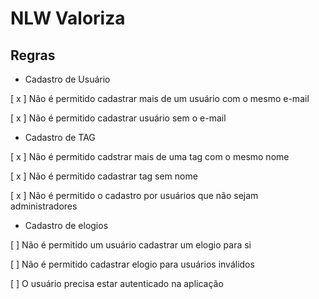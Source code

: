 # NLW Valoriza

## Regras

- Cadastro de Usuário

[ x ] Não é permitido cadastrar mais de um usuário com o mesmo e-mail

[ x ] Não é permitido cadastrar usuário sem o e-mail

- Cadastro de TAG

 [ x ] Não é permitido cadstrar mais de uma tag com o mesmo nome

 [ x ] Não é permitido cadastrar tag sem nome

 [ x ] Não é permitido o cadastro por usuários que não sejam administradores

 - Cadastro de elogios

 [ ] Não é permitido um usuário cadastrar um elogio para si

 [ ] Não é permitido cadastrar elogio para usuários inválidos

 [ ] O usuário precisa estar autenticado na aplicação
